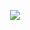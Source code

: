 <p align="center">
  <a href="https://github.com/DenverCoder1/readme-typing-svg"><img src="https://readme-typing-svg.herokuapp.com?font=Tahoma&color=green&size=25&center=true&vCenter=true&width=600&height=100&lines=Welcome+Guys;I'm+Huynh+Gia+Huy+&hearts;++;Photographer+-+Data+Science+Freshman;I'm+from+Vietnam;Student+At+The+University+Of+Transport+HCM+City;CTF+Newbie;Love+to+learn+new+stuffs..❤"></a>
</p>

